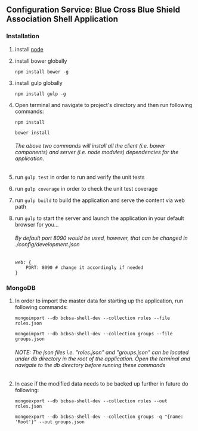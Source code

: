 ## Configuration Service: Blue Cross Blue Shield Association Shell Application

### Installation

1. install [node](https://nodejs.org/en/)

2. install bower globally

    `npm install bower -g`

3. install gulp globally

    `npm install gulp -g`

4. Open terminal and navigate to project's directory and then run following commands:

    `npm install`

    `bower install`

    ###### The above two commands will install all the client (i.e. bower components) and server (i.e. node modules) dependencies for the application.

5. run `gulp test` in order to run and verify the unit tests

6. run `gulp coverage` in order to check the unit test coverage

7. run `gulp build` to build the application and serve the content via web path

8. run `gulp` to start the server and launch the application in your default browser for you...

    ###### By default port 8090 would be used, however, that can be changed in ./config/development.json
    
    ```
    web: {
        PORT: 8090 # change it accordingly if needed
    }
    ```

### MongoDB

1. In order to import the master data for starting up the application, run following commands:

    ```
    mongoimport --db bcbsa-shell-dev --collection roles --file roles.json
    
    mongoimport --db bcbsa-shell-dev --collection groups --file groups.json
    ```
    ###### NOTE: The json files i.e. "roles.json" and "groups.json" can be located under db directory in the root of the application. Open the terminal and navigate to the db directory before running these commands

2. In case if the modified data needs to be backed up further in future do following:
   
    ```
    mongoexport --db bcbsa-shell-dev --collection roles --out roles.json
    
    mongoexport --db bcbsa-shell-dev --collection groups -q "{name: 'Root'}" --out groups.json
    ```
